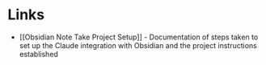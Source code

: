 

# Links
- [[Obsidian Note Take Project Setup]] - Documentation of steps taken to set up the Claude integration with Obsidian and the project instructions established